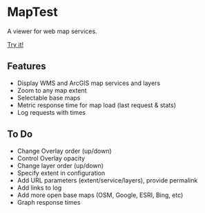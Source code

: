 # MapTest

A viewer for web map services.

[Try it!](http://dr-jts.github.io/maptest/maptest.html)

## Features

* Display WMS and ArcGIS map services and layers
* Zoom to any map extent
* Selectable base maps
* Metric response time for map load (last request & stats)
* Log requests with times

## To Do

* Change Overlay order (up/down)
* Control Overlay opacity
* Change layer order (up/down)
* Specify extent in configuration
* Add URL parameters (extent/service/layers), provide permalink
* Add links to log
* Add more open base maps (OSM, Google, ESRI, Bing, etc)
* Graph response times
